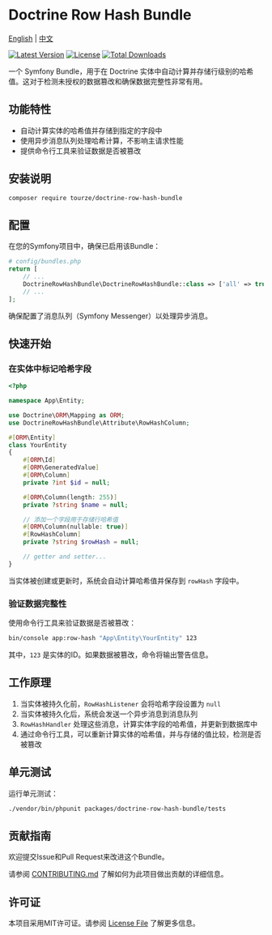 # Doctrine Row Hash Bundle

[English](README.md) | [中文](README.zh-CN.md)

[![Latest Version](https://img.shields.io/packagist/v/tourze/doctrine-row-hash-bundle.svg?style=flat-square)](https://packagist.org/packages/tourze/doctrine-row-hash-bundle)
[![License](https://img.shields.io/github/license/tourze/doctrine-row-hash-bundle.svg?style=flat-square)](LICENSE)
[![Total Downloads](https://img.shields.io/packagist/dt/tourze/doctrine-row-hash-bundle.svg?style=flat-square)](https://packagist.org/packages/tourze/doctrine-row-hash-bundle)

一个 Symfony Bundle，用于在 Doctrine 实体中自动计算并存储行级别的哈希值。这对于检测未授权的数据篡改和确保数据完整性非常有用。

## 功能特性

- 自动计算实体的哈希值并存储到指定的字段中
- 使用异步消息队列处理哈希计算，不影响主请求性能
- 提供命令行工具来验证数据是否被篡改

## 安装说明

```bash
composer require tourze/doctrine-row-hash-bundle
```

## 配置

在您的Symfony项目中，确保已启用该Bundle：

```php
# config/bundles.php
return [
    // ...
    DoctrineRowHashBundle\DoctrineRowHashBundle::class => ['all' => true],
    // ...
];
```

确保配置了消息队列（Symfony Messenger）以处理异步消息。

## 快速开始

### 在实体中标记哈希字段

```php
<?php

namespace App\Entity;

use Doctrine\ORM\Mapping as ORM;
use DoctrineRowHashBundle\Attribute\RowHashColumn;

#[ORM\Entity]
class YourEntity
{
    #[ORM\Id]
    #[ORM\GeneratedValue]
    #[ORM\Column]
    private ?int $id = null;

    #[ORM\Column(length: 255)]
    private ?string $name = null;

    // 添加一个字段用于存储行哈希值
    #[ORM\Column(nullable: true)]
    #[RowHashColumn]
    private ?string $rowHash = null;

    // getter and setter...
}
```

当实体被创建或更新时，系统会自动计算哈希值并保存到 `rowHash` 字段中。

### 验证数据完整性

使用命令行工具来验证数据是否被篡改：

```bash
bin/console app:row-hash "App\Entity\YourEntity" 123
```

其中，`123` 是实体的ID。如果数据被篡改，命令将输出警告信息。

## 工作原理

1. 当实体被持久化前，`RowHashListener` 会将哈希字段设置为 `null`
2. 当实体被持久化后，系统会发送一个异步消息到消息队列
3. `RowHashHandler` 处理这些消息，计算实体字段的哈希值，并更新到数据库中
4. 通过命令行工具，可以重新计算实体的哈希值，并与存储的值比较，检测是否被篡改

## 单元测试

运行单元测试：

```bash
./vendor/bin/phpunit packages/doctrine-row-hash-bundle/tests
```

## 贡献指南

欢迎提交Issue和Pull Request来改进这个Bundle。

请参阅 [CONTRIBUTING.md](../../CONTRIBUTING.md) 了解如何为此项目做出贡献的详细信息。

## 许可证

本项目采用MIT许可证。请参阅 [License File](LICENSE) 了解更多信息。 